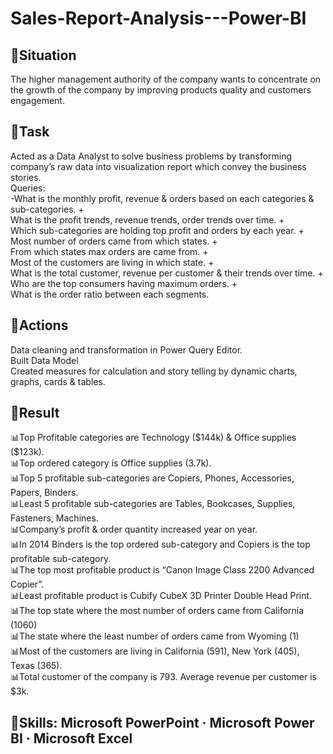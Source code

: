 # Sales-Report-Analysis---Power-BI

## 📌Situation
The higher management authority of the company wants to concentrate on the growth of the company by improving products quality and customers engagement.
## 📌Task
<p>Acted as a Data Analyst to solve business problems by transforming company’s raw data into visualization report which convey the business stories.
<br>Queries:
<br>-What is the monthly profit, revenue & orders based on each categories & sub-categories.
+ <br>What is the profit trends, revenue trends, order trends over time.
+ <br>Which sub-categories are holding top profit and orders by each year.
+ <br>Most number of orders came from which states.
+ <br>From which states max orders are came from.
+ <br>Most of the customers are living in which state.
+ <br>What is the total customer, revenue per customer & their trends over time.
+ <br>Who are the top consumers having maximum orders.
+ <br>What is the order ratio between each segments.</p>

## 📌Actions
<p>Data cleaning and transformation in Power Query Editor.
<br>Built Data Model
<br>Created measures for calculation and story telling by dynamic charts, graphs, cards & tables.</p>
  
## 📌Result
<p>📊Top Profitable categories are Technology ($144k) & Office supplies ($123k).
<br>📊Top ordered category is Office supplies (3.7k).
<br>📊Top 5 profitable sub-categories are Copiers, Phones, Accessories, Papers, Binders.
<br>📊Least 5 profitable sub-categories are Tables, Bookcases, Supplies, Fasteners, Machines.
<br>📊Company’s profit & order quantity increased year on year.
<br>📊In 2014 Binders is the top ordered sub-category and Copiers is the top profitable sub-category.
<br>📊The top most profitable product is “Canon Image Class 2200 Advanced Copier”. 
<br>📊Least profitable product is Cubify CubeX 3D Printer Double Head Print.
<br>📊The top state where the most number of orders came from California (1060)
<br>📊The state where the least number of orders came from Wyoming (1)
<br>📊Most of the customers are living in California (591), New York (405), Texas (365).
<br>📊Total customer of the company is 793. Average revenue per customer is $3k.</p>

## 📌Skills: Microsoft PowerPoint · Microsoft Power BI · Microsoft Excel

